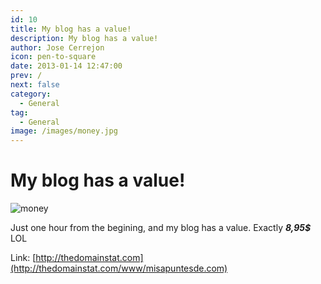 ```yaml
---
id: 10
title: My blog has a value!
description: My blog has a value!
author: Jose Cerrejon
icon: pen-to-square
date: 2013-01-14 12:47:00
prev: /
next: false
category:
  - General
tag:
  - General
image: /images/money.jpg
---
```


# My blog has a value!

![money](/images/money.jpg)

Just one hour from the begining, and my blog has a value. Exactly ***8,95$*** LOL

Link: [http://thedomainstat.com](http://thedomainstat.com/www/misapuntesde.com)